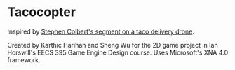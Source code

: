 Tacocopter
==========

Inspired by [Stephen Colbert's segment on a taco delivery drone](http://thecolbertreport.cc.com/videos/53yh09/thought-for-food---tacocopter).

Created by Karthic Harihan and Sheng Wu for the 2D game project in Ian Horswill's EECS 395 Game Engine Design course. Uses Microsoft's XNA 4.0 framework.
